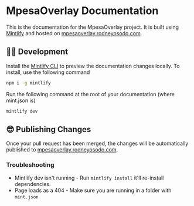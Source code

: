 # MpesaOverlay Documentation

This is the documentation for the MpesaOverlay project. It is built using [Mintlify](https://mintlify.com) and hosted on [mpesaoverlay.rodneyosodo.com](https://mpesaoverlay.rodneyosodo.com).

## 👩‍💻 Development

Install the [Mintlify CLI](https://www.npmjs.com/package/mintlify) to preview the documentation changes locally. To install, use the following command

```bash
npm i -g mintlify
```

Run the following command at the root of your documentation (where mint.json is)

```bash
mintlify dev
```

## 😎 Publishing Changes

Once your pull request has been merged, the changes will be automatically published to [mpesaoverlay.rodneyosodo.com](https://mpesaoverlay.rodneyosodo.com).

### Troubleshooting

- Mintlify dev isn't running - Run `mintlify install` it'll re-install dependencies.
- Page loads as a 404 - Make sure you are running in a folder with `mint.json`
